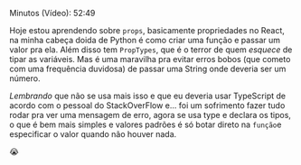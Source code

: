 Minutos (Vídeo): 52:49

Hoje estou aprendendo sobre `props`, basicamente propriedades no React, na minha cabeça doida de Python é como criar uma função e passar um valor pra ela. Além disso tem `PropTypes`, que é o terror de quem _esquece_ de tipar as variáveis. Mas é uma maravilha pra evitar erros bobos (que cometo com uma frequência duvidosa) de passar uma String onde deveria ser um número.

_Lembrando_ que não se usa mais isso e que eu deveria usar TypeScript de acordo com o pessoal do StackOverFlow e... foi um sofrimento fazer tudo rodar pra ver uma mensagem de erro, agora se usa type e declara os tipos, o que é bem mais simples e valores padrões é só botar direto na `função`e especificar o valor quando não houver nada.

😭